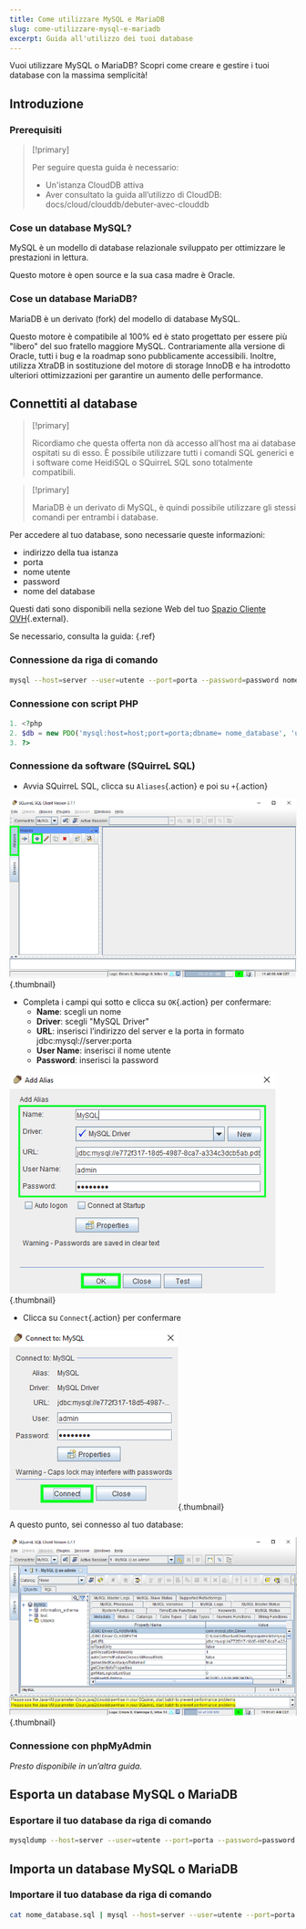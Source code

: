 ```yaml
---
title: Come utilizzare MySQL e MariaDB
slug: come-utilizzare-mysql-e-mariadb
excerpt: Guida all'utilizzo dei tuoi database
---
```


Vuoi utilizzare MySQL o MariaDB? Scopri come creare e gestire i tuoi database con la massima semplicità!


## Introduzione

### Prerequisiti


> [!primary]
>
> Per seguire questa guida è necessario:
> - Un'istanza CloudDB attiva
> - Aver consultato la guida all’utilizzo di CloudDB: docs/cloud/clouddb/debuter-avec-clouddb
>

### Cose un database MySQL?
MySQL è un modello di database relazionale sviluppato per ottimizzare le prestazioni in lettura.

Questo motore è open source e la sua casa madre è Oracle.


### Cose un database MariaDB?
MariaDB è un derivato (fork) del modello di database MySQL.

Questo motore è compatibile al 100% ed è stato progettato per essere più "libero" del suo fratello maggiore MySQL. Contrariamente alla versione di Oracle, tutti i bug e la roadmap sono pubblicamente accessibili. Inoltre, utilizza XtraDB in sostituzione del motore di storage InnoDB e ha introdotto ulteriori ottimizzazioni per garantire un aumento delle performance.


## Connettiti al database


> [!primary]
>
> Ricordiamo che questa offerta non dà accesso all’host ma ai database ospitati su di esso. È possibile utilizzare tutti i comandi SQL generici e i software come HeidiSQL o SQuirreL SQL sono totalmente compatibili.
> 



> [!primary]
>
> MariaDB è un derivato di MySQL, è quindi possibile utilizzare gli stessi comandi per entrambi i database.
> 

Per accedere al tuo database, sono necessarie queste informazioni:

- indirizzo della tua istanza
- porta
- nome utente
- password
- nome del database

Questi dati sono disponibili nella sezione Web del tuo [Spazio Cliente OVH](https://www.ovh.com/manager/web/){.external}.

Se necessario, consulta la guida: [](debuter-avec-clouddbguide.it-it.md){.ref}


### Connessione da riga di comando

```bash
mysql --host=server --user=utente --port=porta --password=password nome_database
```


### Connessione con script PHP

```php
1. <?php
2. $db = new PDO('mysql:host=host;port=porta;dbname= nome_database', 'utente', 'password');
3. ?>
```


### Connessione da software (SQuirreL SQL)
- Avvia SQuirreL SQL, clicca su `Aliases`{.action} e poi su `+`{.action}


![launch SQuirreL SQL](images/1.PNG){.thumbnail}

- Completa i campi qui sotto e clicca su `OK`{.action} per confermare:
    - **Name**: scegli un nome
    - **Driver**: scegli "MySQL Driver"
    - **URL**: inserisci l’indirizzo del server e la porta in formato jdbc:mysql://server:porta
    - **User Name**: inserisci il nome utente
    - **Password**: inserisci la password


![config connection](images/2.PNG){.thumbnail}

- Clicca su `Connect`{.action} per confermare


![valid connection](images/3.PNG){.thumbnail}

A questo punto, sei connesso al tuo database:


![config connection](images/4.PNG){.thumbnail}


### Connessione con phpMyAdmin
*Presto disponibile in un’altra guida.*


## Esporta un database MySQL o MariaDB

### Esportare il tuo database da riga di comando

```bash
mysqldump --host=server --user=utente --port=porta --password=password nome_database > nome_database.sql
```


## Importa un database MySQL o MariaDB

### Importare il tuo database da riga di comando

```bash
cat nome_database.sql | mysql --host=server --user=utente --port=porta --password=password nome_database
```